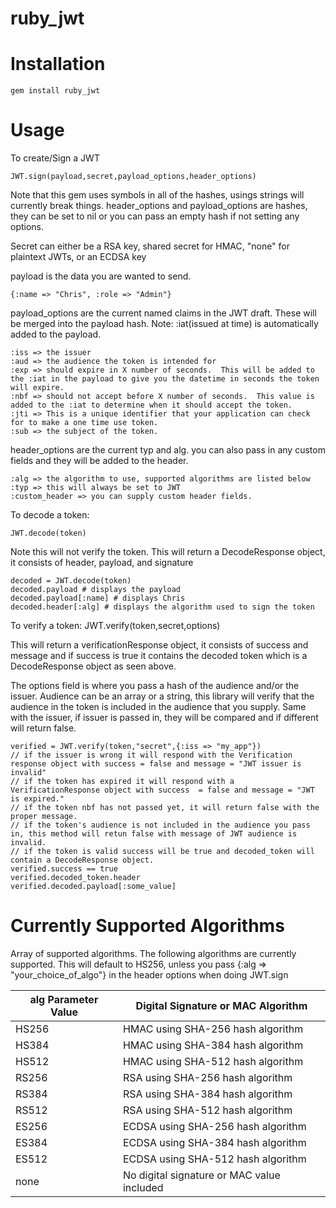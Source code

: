 ruby_jwt
========

# Installation

	gem install ruby_jwt

# Usage
To create/Sign a JWT

	JWT.sign(payload,secret,payload_options,header_options)

Note that this gem uses symbols in all of the hashes, usings strings will currently break things.
header_options and payload_options are hashes, they can be set to nil or you can pass an empty hash if not setting any options.

Secret can either be a RSA key, shared secret for HMAC, "none" for plaintext JWTs, or an ECDSA key

payload is the data you are wanted to send.

	{:name => "Chris", :role => "Admin"}

payload_options are the current named claims in the JWT draft.  These will be merged into the payload hash.
Note: :iat(issued at time) is automatically added to the payload.

	:iss => the issuer
	:aud => the audience the token is intended for
	:exp => should expire in X number of seconds.  This will be added to the :iat in the payload to give you the datetime in seconds the token will expire.
	:nbf => should not accept before X number of seconds.  This value is added to the :iat to determine when it should accept the token.
	:jti => This is a unique identifier that your application can check for to make a one time use token.
	:sub => the subject of the token.

header_options are the current typ and alg.  you can also pass in any custom fields and they will be added to the header.
	
	:alg => the algorithm to use, supported algorithms are listed below
	:typ => this will always be set to JWT
	:custom_header => you can supply custom header fields.

To decode a token:

	JWT.decode(token)

Note this will not verify the token.  This will return a DecodeResponse object, it consists of header, payload, and signature

	decoded = JWT.decode(token)
	decoded.payload # displays the payload
	decoded.payload[:name] # displays Chris
	decoded.header[:alg] # displays the algorithm used to sign the token

To verify a token:
	JWT.verify(token,secret,options)

This will return a verificationResponse object, it consists of success and message and if success is true it contains the decoded token which is a DecodeResponse object as seen above.

The options field is where you pass a hash of the audience and/or the issuer. Audience can be an array or a string, this library will verify that the audience in the token is included in the audience that you supply.  Same with the issuer, if issuer is passed in, they will be compared and if different will return false. 

	verified = JWT.verify(token,"secret",{:iss => "my_app"})
	// if the issuer is wrong it will respond with the Verification response object with success = false and message = "JWT issuer is invalid"
	// if the token has expired it will respond with a VerificationResponse object with success  = false and message = "JWT is expired."
	// if the token nbf has not passed yet, it will return false with the proper message.
	// if the token's audience is not included in the audience you pass in, this method will retun false with message of JWT audience is invalid.
	// if the token is valid success will be true and decoded_token will contain a DecodeResponse object.
	verified.success == true
	verified.decoded_token.header
	verified.decoded.payload[:some_value]


# Currently Supported Algorithms 
Array of supported algorithms. The following algorithms are currently supported.  This will default to HS256, unless you pass {:alg => "your_choice_of_algo"} in the header options when doing JWT.sign

alg Parameter Value | Digital Signature or MAC Algorithm 
----------------|----------------------------
HS256 | HMAC using SHA-256 hash algorithm 
HS384 | HMAC using SHA-384 hash algorithm 
HS512 | HMAC using SHA-512 hash algorithm 
RS256 | RSA using SHA-256 hash algorithm
RS384 | RSA using SHA-384 hash algorithm
RS512 | RSA using SHA-512 hash algorithm
ES256 | ECDSA using SHA-256 hash algorithm
ES384 | ECDSA using SHA-384 hash algorithm
ES512 | ECDSA using SHA-512 hash algorithm
none | No digital signature or MAC value included